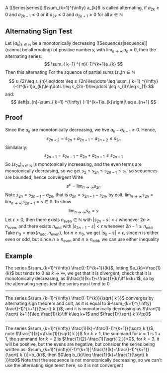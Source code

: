A [[Series|series]] $\sum_{k=1}^{\infty} a_{k}$ is called alternating, if $a_{2k}\geq 0$ and $a_{2k+1}\leq 0$  or if $a_{2k}\leq 0$ and $a_{2k+1}\geq 0$ for all $k\in\mathbb{N}$
## Alternating Sign Test
Let $(a_{k})_{k\in\mathbb{N}}$ be a monotonically decreasing [[Sequences|sequence]] (cannot be alternating) of positive numbers, with $\lim_{ k \to \infty }a_{k}=0$, then the alternating series:
$$
\sum_{ k=1} ^{ n}(-1)^{k+1}a_{k}
$$
Then this alternating
For the squence of partial sums $(s_{n})n\in\mathbb{N}$ 
$$
s_{2}\leq s_{n}\leq\dots \leq s_{2n}\leq\dots \leq \sum_{ k=1} ^{\infty}  (-1)^{k+1}a_{k}\leq\dots \leq s_{2n-1}\leq\dots \leq s_{3}\leq s_{1}
$$
and:
$$
\left|s_{n}-\sum_{ k=1} ^{\infty}  (-1)^{k+1}a_{k}\right|\leq a_{n+1}
$$
## Proof
Since the $a_{k}$ are monotonically decreasing, we hve $a_{k}-a_{k+1}\geq 0$. Hence, 
$$
s_{2n+2}=s_{2n}+a_{2n+1}-a_{2n+2}\leq s_{2n}
$$
Similalarly:
$$
s_{2n+1}=s_{2n-1}-a_{2n}+a_{2n+1}\leq s_{2n-1}
$$
So $(s_{2n})_{n\in\mathbb{N}}$ is monotonically increeasing, and the even terms are monotonically decreasing, so we get $s_{2}\leq s_{2n}\leq s_{2n-1}\leq s_{1}$, so sequences are bounded, hence convergent
Write
$$
s ^{e}=\lim_{ n \to \infty } s_{2n}
$$
Note $s_{2n}=s_{2n-1}-a_{2n}$, that is $a_{2n}=s_{2n-1}-s_{2n}$, by colt, $\lim_{ n \to \infty }s_{2n}=\lim_{ n \to \infty }s_{2n+1}=s\in\mathbb{R}$
To show
$$
\lim_{ n \to \infty } s_{n}=s
$$
Let $\epsilon>0$, then there exists $n_\text{even}\in\mathbb{N}$ with $|s_{2n}-s|<\epsilon$ whenever $2n\geq n_\text{even}$, and there exists $n_\text{odd}$ with $|s_{2n-1}-s|<\epsilon$ whenever $2n-1\geq n_\text{odd}$
Take $n_{0}=\text{max}\{ n_\text{odd},n_\text{even} \}$, for $n\geq n_{0}$, we get $|s_{n}-s|<\epsilon$, since $n$ is either even or odd, but since $n\geq n_\text{even}$ and $n\geq n_\text{odd}$, we can use either inequality
## Example
The series $\sum_{k=1}^{\infty} \frac{(-1)^{k+1}}{k}$, letting $a_{k}=\frac{1}{k}$ but tends to $\hspace{0pt}0$ as $k\to \infty$, we get that it is divergent, check that it is monotonically decreasing, as $\frac{1}{k+1}<\frac{1}{k}\iff k<k+1$, so by the alternating series test the series must tend to 0
___
The series $\sum_{k=1}^{\infty} \frac{(-1)^{k}}{\sqrt{ k }}$ converges by alternating sign theorem and colt, as it is equal to $-\sum_{k=1}^{\infty} \frac{(-1)^{k+1}}{\sqrt{ k }}$, and it is monotonically decreasing as $\frac{1}{\sqrt{ k+1 }}\leq \frac{1}{k}\iff k\leq k+1$ and $\frac{1}{\sqrt{ k }}\to0$ 
___
The series $\sum_{k=1}^{\infty} \frac{1}{k}+\frac{(-1)^{k+1}}{\sqrt{ k }}$, note $\frac{1}{k}<\frac{1}{\sqrt{ k }}$ for $k>1$, the summand for $k=1$ is $1+1$, the summand for $k=2$ is $\frac{1}{2}-\frac{1}{\sqrt{ 2 }}<0$, for $k=3$, it will be positive, but the evens are negative, but consider the series being written as: $\sum_{k=1}^{\infty}(-1)^{k+1}| \frac{1}{k}+\frac{(-1)^{k+1}}{\sqrt{ k }}|=b_{k}$, then $0\leq b_{k}\leq \frac{1}{k}+\frac{1}{\sqrt{ k }}\to0$
Note that the sequence is not monotonically decreasing, so we can't use the alternating sign teest here, so it is not convergent
